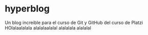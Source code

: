 # hyperblog
Un blog increible para el curso de Git y GitHub del curso de Platzi
HOlalaalalala
alalalaalalal
alalalala
alalalal
